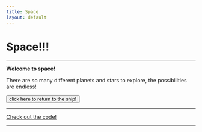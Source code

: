 ```yaml
---
title: Space
layout: default
---
```


# Space!!!

***

**Welcome to space!**

There are so many different planets and stars to explore, the possibilities are endless!

<a href="index.html">
  <button>click here to return to the ship!</button>
</a>

***

[Check out the code!](https://github.com/artemis9703/space-theme)

***
